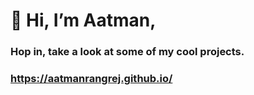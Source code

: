 # 👋 Hi, I’m Aatman,
### Hop in, take a look at some of my cool projects.
###  https://aatmanrangrej.github.io/



<!---
AatmanRangrej/AatmanRangrej is a ✨ special ✨ repository because its `README.md` (this file) appears on your GitHub profile.
You can click the Preview link to take a look at your changes.
--->
